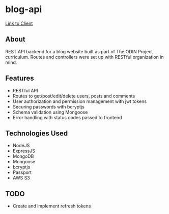 # blog-api

[Link to Client](https://github.com/pbrebner/blog-client)

## About

REST API backend for a blog website built as part of The ODIN Project curriculum. Routes and controllers were set up with RESTful organization in mind.

## Features

-   RESTful API
-   Routes to get/post/edit/delete users, posts and comments
-   User authorization and permission management with jwt tokens
-   Securing passwords with bcryptjs
-   Schema validation using Mongoose
-   Error handling with status codes passed to frontend

## Technologies Used

-   NodeJS
-   ExpressJS
-   MongoDB
-   Mongoose
-   bcryptjs
-   Passport
-   AWS S3

## TODO

-   Create and implement refresh tokens
